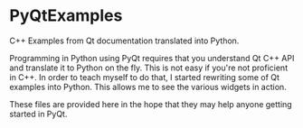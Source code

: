 PyQtExamples
============

C++ Examples from Qt documentation translated into Python.

Programming in Python using PyQt requires that you understand Qt C++ API and translate it to Python on the fly. This is not easy if you're not proficient in C++. In order to teach myself to do that, I started rewriting some of Qt examples into Python. This allows me to see the various widgets in action.

These files are provided here in the hope that they may help anyone getting started in PyQt.

